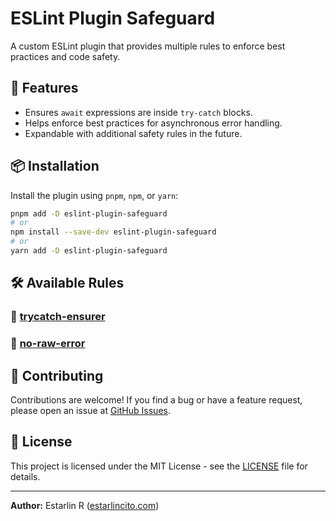 # ESLint Plugin Safeguard

A custom ESLint plugin that provides multiple rules to enforce best practices and code safety.

## 🚀 Features

- Ensures `await` expressions are inside `try-catch` blocks.
- Helps enforce best practices for asynchronous error handling.
- Expandable with additional safety rules in the future.

## 📦 Installation

Install the plugin using `pnpm`, `npm`, or `yarn`:

```sh
pnpm add -D eslint-plugin-safeguard
# or
npm install --save-dev eslint-plugin-safeguard
# or
yarn add -D eslint-plugin-safeguard
```

## 🛠 Available Rules

### 🔹 [trycatch-ensurer](/docs/rules/trycatch-ensurer.md)

### 🔹 [no-raw-error](/docs/rules/no-raw-error.md)

## 📝 Contributing

Contributions are welcome! If you find a bug or have a feature request, please open an issue at [GitHub Issues](https://github.com/estarlincito/eslint-plugin-safeguard/issues).

## 📄 License

This project is licensed under the MIT License - see the [LICENSE](LICENSE) file for details.

---

**Author:** Estarlin R ([estarlincito.com](https://estarlincito.com))
